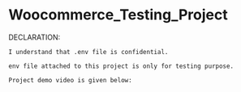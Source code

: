# Woocommerce_Testing_Project


DECLARATION:

    I understand that .env file is confidential.
    
    env file attached to this project is only for testing purpose.
    
    Project demo video is given below:
